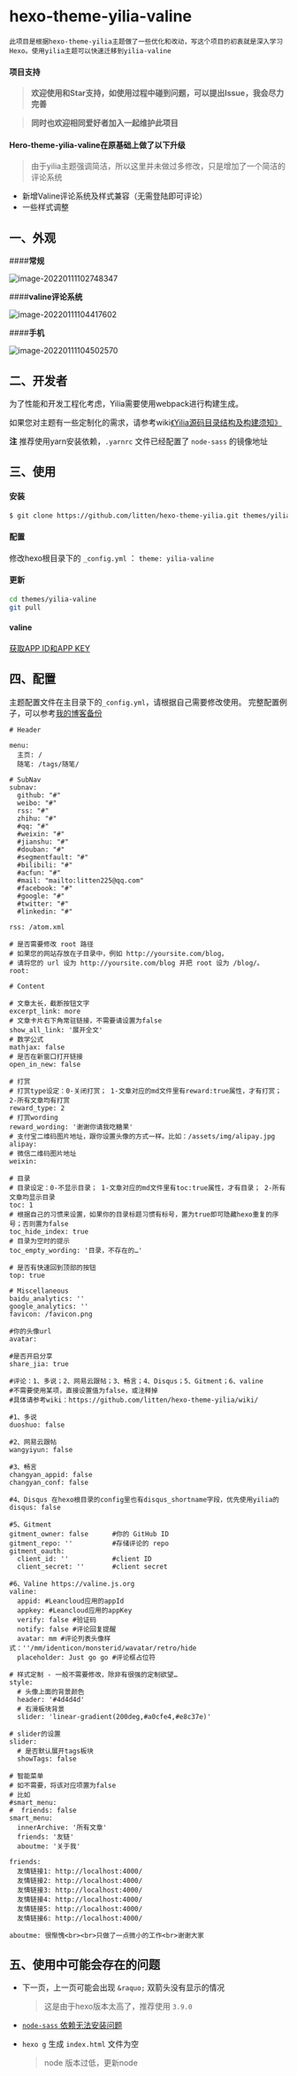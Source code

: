 hexo-theme-yilia-valine
================

    此项目是根据hexo-theme-yilia主题做了一些优化和改动，写这个项目的初衷就是深入学习Hexo。使用yilia主题可以快速迁移到yilia-valine



#### 项目支持

> **欢迎使用和Star支持，如使用过程中碰到问题，可以提出Issue，我会尽力完善**

> **同时也欢迎相同爱好者加入一起维护此项目**

#### Hero-theme-yilia-valine在原基础上做了以下升级
> 由于yilia主题强调简洁，所以这里并未做过多修改，只是增加了一个简洁的评论系统

- 新增Valine评论系统及样式兼容（无需登陆即可评论）
- 一些样式调整

## 一、外观

####**常规**

![image-20220111102748347](https://gitee.com/buxiaoxing/image-bed/raw/master/img/image-20220111102748347.png)



####**valine评论系统**

![image-20220111104417602](https://gitee.com/buxiaoxing/image-bed/raw/master/img/image-20220111104417602.png)

####**手机**

 ![image-20220111104502570](https://gitee.com/buxiaoxing/image-bed/raw/master/img/image-20220111104502570.png)

## 二、开发者

为了性能和开发工程化考虑，Yilia需要使用webpack进行构建生成。

如果您对主题有一些定制化的需求，请参考wiki[《Yilia源码目录结构及构建须知》](https://github.com/litten/hexo-theme-yilia/wiki/Yilia%E6%BA%90%E7%A0%81%E7%9B%AE%E5%BD%95%E7%BB%93%E6%9E%84%E5%8F%8A%E6%9E%84%E5%BB%BA%E9%A1%BB%E7%9F%A5)

**注** 推荐使用yarn安装依赖，`.yarnrc` 文件已经配置了 `node-sass` 的镜像地址

## 三、使用

#### 安装

``` bash
$ git clone https://github.com/litten/hexo-theme-yilia.git themes/yilia-valine
```

#### 配置

修改hexo根目录下的 `_config.yml` ： `theme: yilia-valine`

#### 更新

``` bash
cd themes/yilia-valine
git pull
```

#### valine

[获取APP ID和APP KEY](https://valine.js.org/quickstart.html)

## 四、配置

主题配置文件在主目录下的`_config.yml`，请根据自己需要修改使用。
完整配置例子，可以参考[我的博客备份](https://github.com/buxiaoxing/hexoBlog)

```
# Header

menu:
  主页: /
  随笔: /tags/随笔/

# SubNav
subnav:
  github: "#"
  weibo: "#"
  rss: "#"
  zhihu: "#"
  #qq: "#"
  #weixin: "#"
  #jianshu: "#"
  #douban: "#"
  #segmentfault: "#"
  #bilibili: "#"
  #acfun: "#"
  #mail: "mailto:litten225@qq.com"
  #facebook: "#"
  #google: "#"
  #twitter: "#"
  #linkedin: "#"

rss: /atom.xml

# 是否需要修改 root 路径
# 如果您的网站存放在子目录中，例如 http://yoursite.com/blog，
# 请将您的 url 设为 http://yoursite.com/blog 并把 root 设为 /blog/。
root:

# Content

# 文章太长，截断按钮文字
excerpt_link: more
# 文章卡片右下角常驻链接，不需要请设置为false
show_all_link: '展开全文'
# 数学公式
mathjax: false
# 是否在新窗口打开链接
open_in_new: false

# 打赏
# 打赏type设定：0-关闭打赏； 1-文章对应的md文件里有reward:true属性，才有打赏； 2-所有文章均有打赏
reward_type: 2
# 打赏wording
reward_wording: '谢谢你请我吃糖果'
# 支付宝二维码图片地址，跟你设置头像的方式一样。比如：/assets/img/alipay.jpg
alipay:
# 微信二维码图片地址
weixin:

# 目录
# 目录设定：0-不显示目录； 1-文章对应的md文件里有toc:true属性，才有目录； 2-所有文章均显示目录
toc: 1
# 根据自己的习惯来设置，如果你的目录标题习惯有标号，置为true即可隐藏hexo重复的序号；否则置为false
toc_hide_index: true
# 目录为空时的提示
toc_empty_wording: '目录，不存在的…'

# 是否有快速回到顶部的按钮
top: true

# Miscellaneous
baidu_analytics: ''
google_analytics: ''
favicon: /favicon.png

#你的头像url
avatar:

#是否开启分享
share_jia: true

#评论：1、多说；2、网易云跟帖；3、畅言；4、Disqus；5、Gitment；6、valine
#不需要使用某项，直接设置值为false，或注释掉
#具体请参考wiki：https://github.com/litten/hexo-theme-yilia/wiki/

#1、多说
duoshuo: false

#2、网易云跟帖
wangyiyun: false

#3、畅言
changyan_appid: false
changyan_conf: false

#4、Disqus 在hexo根目录的config里也有disqus_shortname字段，优先使用yilia的
disqus: false

#5、Gitment
gitment_owner: false      #你的 GitHub ID
gitment_repo: ''          #存储评论的 repo
gitment_oauth:
  client_id: ''           #client ID
  client_secret: ''       #client secret

#6、Valine https://valine.js.org
valine:
  appid: #Leancloud应用的appId
  appkey: #Leancloud应用的appKey
  verify: false #验证码
  notify: false #评论回复提醒
  avatar: mm #评论列表头像样式：''/mm/identicon/monsterid/wavatar/retro/hide
  placeholder: Just go go #评论框占位符

# 样式定制 - 一般不需要修改，除非有很强的定制欲望…
style:
  # 头像上面的背景颜色
  header: '#4d4d4d'
  # 右滑板块背景
  slider: 'linear-gradient(200deg,#a0cfe4,#e8c37e)'

# slider的设置
slider:
  # 是否默认展开tags板块
  showTags: false

# 智能菜单
# 如不需要，将该对应项置为false
# 比如
#smart_menu:
#  friends: false
smart_menu:
  innerArchive: '所有文章'
  friends: '友链'
  aboutme: '关于我'

friends:
  友情链接1: http://localhost:4000/
  友情链接2: http://localhost:4000/
  友情链接3: http://localhost:4000/
  友情链接4: http://localhost:4000/
  友情链接5: http://localhost:4000/
  友情链接6: http://localhost:4000/

aboutme: 很惭愧<br><br>只做了一点微小的工作<br>谢谢大家
```

## 五、使用中可能会存在的问题

- 下一页，上一页可能会出现 `&raquo;` 双箭头没有显示的情况

  >  这是由于hexo版本太高了，推荐使用 `3.9.0`

- [`node-sass` 依赖无法安装问题](https://www.buxiaoxing.com/2021/12/06/node-sass%E7%9A%84%E5%AE%89%E8%A3%85/)

- `hexo g` 生成 `index.html` 文件为空

  >  node 版本过低，更新node
